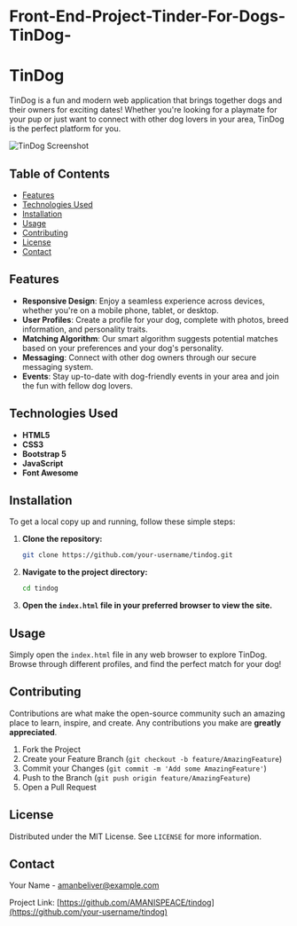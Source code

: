 # Front-End-Project-Tinder-For-Dogs-TinDog-

# TinDog

TinDog is a fun and modern web application that brings together dogs and their owners for exciting dates! Whether you're looking for a playmate for your pup or just want to connect with other dog lovers in your area, TinDog is the perfect platform for you.

![TinDog Screenshot](insert-screenshot-url-here)

## Table of Contents

- [Features](#features)
- [Technologies Used](#technologies-used)
- [Installation](#installation)
- [Usage](#usage)
- [Contributing](#contributing)
- [License](#license)
- [Contact](#contact)

## Features

- **Responsive Design**: Enjoy a seamless experience across devices, whether you're on a mobile phone, tablet, or desktop.
- **User Profiles**: Create a profile for your dog, complete with photos, breed information, and personality traits.
- **Matching Algorithm**: Our smart algorithm suggests potential matches based on your preferences and your dog's personality.
- **Messaging**: Connect with other dog owners through our secure messaging system.
- **Events**: Stay up-to-date with dog-friendly events in your area and join the fun with fellow dog lovers.

## Technologies Used

- **HTML5**
- **CSS3**
- **Bootstrap 5**
- **JavaScript**
- **Font Awesome**

## Installation

To get a local copy up and running, follow these simple steps:

1. **Clone the repository:**
    ```bash
    git clone https://github.com/your-username/tindog.git
    ```
2. **Navigate to the project directory:**
    ```bash
    cd tindog
    ```
3. **Open the `index.html` file in your preferred browser to view the site.**

## Usage

Simply open the `index.html` file in any web browser to explore TinDog. Browse through different profiles, and find the perfect match for your dog!

## Contributing

Contributions are what make the open-source community such an amazing place to learn, inspire, and create. Any contributions you make are **greatly appreciated**.

1. Fork the Project
2. Create your Feature Branch (`git checkout -b feature/AmazingFeature`)
3. Commit your Changes (`git commit -m 'Add some AmazingFeature'`)
4. Push to the Branch (`git push origin feature/AmazingFeature`)
5. Open a Pull Request

## License

Distributed under the MIT License. See `LICENSE` for more information.

## Contact

Your Name - [amanbeliver@example.com](mailto:your.email@example.com)

Project Link: [https://github.com/AMANISPEACE/tindog](https://github.com/your-username/tindog)


